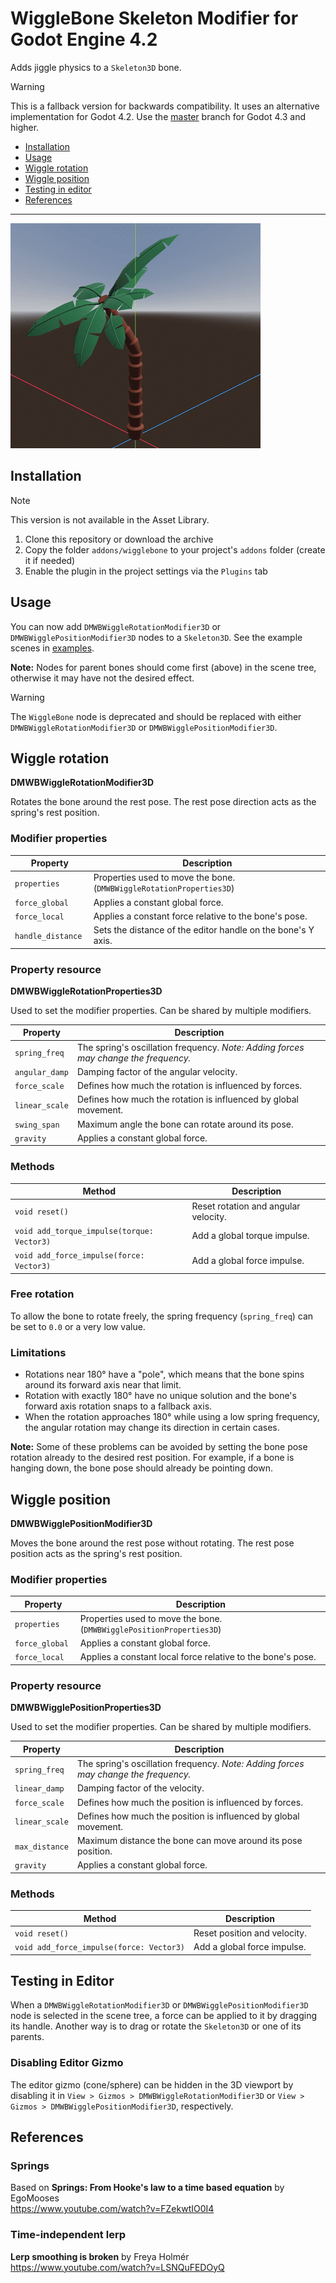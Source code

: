 # WiggleBone Skeleton Modifier for Godot Engine 4.2

Adds jiggle physics to a `Skeleton3D` bone.

> [!WARNING]
> This is a fallback version for backwards compatibility. It uses an alternative implementation for Godot 4.2. Use the [master](https://github.com/detomon/wigglebone/tree/master) branch for Godot 4.3 and higher.

- [Installation](#installation)
- [Usage](#usage)
- [Wiggle rotation](#wiggle-rotation)
- [Wiggle position](#wiggle-position)
- [Testing in editor](#testing-in-editor)
- [References](#references)

---

![Palm](images/palm.gif)

## Installation

> [!NOTE]
> This version is not available in the Asset Library.

1. Clone this repository or download the archive
2. Copy the folder `addons/wigglebone` to your project's `addons` folder (create it if needed)
3. Enable the plugin in the project settings via the `Plugins` tab

## Usage

You can now add `DMWBWiggleRotationModifier3D` or `DMWBWigglePositionModifier3D` nodes to a `Skeleton3D`. See the example scenes in [examples](https://github.com/detomon/wigglebone/tree/master/examples/wigglebone).

**Note:** Nodes for parent bones should come first (above) in the scene tree, otherwise it may have not the desired effect.

> [!WARNING]
> The `WiggleBone` node is deprecated and should be replaced with either `DMWBWiggleRotationModifier3D` or `DMWBWigglePositionModifier3D`.

## Wiggle rotation

**DMWBWiggleRotationModifier3D**

Rotates the bone around the rest pose. The rest pose direction acts as the spring's rest position.

### Modifier properties

| Property | Description |
|---|---|
| `properties` | Properties used to move the bone. (`DMWBWiggleRotationProperties3D`) |
| `force_global ` | Applies a constant global force. |
| `force_local ` | Applies a constant force relative to the bone's pose. |
| `handle_distance ` | Sets the distance of the editor handle on the bone's Y axis. |

### Property resource

**DMWBWiggleRotationProperties3D**

Used to set the modifier properties. Can be shared by multiple modifiers.

| Property | Description |
|---|---|
| `spring_freq ` | The spring's oscillation frequency. *Note: Adding forces may change the frequency.* |
| `angular_damp` | Damping factor of the angular velocity. |
| `force_scale` | Defines how much the rotation is influenced by forces. |
| `linear_scale` | Defines how much the rotation is influenced by global movement. |
| `swing_span` | Maximum angle the bone can rotate around its pose. |
| `gravity` | Applies a constant global force. |

### Methods

| Method | Description |
|---|---|
| `void reset()` | Reset rotation and angular velocity. |
| `void add_torque_impulse(torque: Vector3)` | Add a global torque impulse. |
| `void add_force_impulse(force: Vector3)` | Add a global force impulse. |

### Free rotation

To allow the bone to rotate freely, the spring frequency (`spring_freq`) can  be set to `0.0` or a very low value.

### Limitations

- Rotations near 180° have a "pole", which means that the bone spins around its forward axis near that limit.
- Rotation with exactly 180° have no unique solution and the bone's forward axis rotation snaps to a fallback axis.
- When the rotation approaches 180° while using a low spring frequency, the angular rotation may change its direction in certain cases.

**Note:** Some of these problems can be avoided by setting the bone pose rotation already to the desired rest position. For example, if a bone is hanging down, the bone pose should already be pointing down.

## Wiggle position

**DMWBWigglePositionModifier3D**

Moves the bone around the rest pose without rotating. The rest pose position acts as the spring's rest position.

### Modifier properties

| Property | Description |
|---|---|
| `properties` | Properties used to move the bone. (`DMWBWigglePositionProperties3D`) |
| `force_global ` | Applies a constant global force. |
| `force_local ` | Applies a constant local force relative to the bone's pose. |

### Property resource

**DMWBWigglePositionProperties3D**

Used to set the modifier properties. Can be shared by multiple modifiers.

| Property | Description |
|---|---|
| `spring_freq ` | The spring's oscillation frequency. *Note: Adding forces may change the frequency.* |
| `linear_damp` | Damping factor of the velocity. |
| `force_scale` | Defines how much the position is influenced by forces. |
| `linear_scale` | Defines how much the position is influenced by global movement. |
| `max_distance` | Maximum distance the bone can move around its pose position. |
| `gravity` | Applies a constant global force. |

### Methods

| Method | Description |
|---|---|
| `void reset()` | Reset position and velocity. |
| `void add_force_impulse(force: Vector3)` | Add a global force impulse. |

## Testing in Editor

When a `DMWBWiggleRotationModifier3D` or `DMWBWigglePositionModifier3D` node is selected in the scene tree, a force can be applied to it by dragging its handle. Another way is to drag or rotate the `Skeleton3D` or one of its parents.

### Disabling Editor Gizmo

The editor gizmo (cone/sphere) can be hidden in the 3D viewport by disabling it in `View > Gizmos > DMWBWiggleRotationModifier3D` or `View > Gizmos > DMWBWigglePositionModifier3D`, respectively.

## References

### Springs

Based on **Springs: From Hooke's law to a time based equation** by EgoMooses<br>
<https://www.youtube.com/watch?v=FZekwtIO0I4>

### Time-independent lerp

**Lerp smoothing is broken** by Freya Holmér<br>
<https://www.youtube.com/watch?v=LSNQuFEDOyQ>
